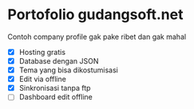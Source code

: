 # Portofolio gudangsoft.net

Contoh company profile gak pake ribet dan gak mahal

- [x] Hosting gratis
- [x] Database dengan JSON
- [x] Tema yang bisa dikostumisasi
- [x] Edit via offline
- [x] Sinkronisasi tanpa ftp
- [ ] Dashboard edit offline
